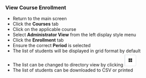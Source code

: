 ### View Course Enrollment
* Return to the main screen
* Click the **Courses** tab
* Click on the applicable course
* Select **Administrator View** from the left display style menu
* Click the **Enrollment** tab
* Ensure the correct **Period** is selected
* The list of students will be displayed in grid format by default
* The list can be changed to directory view by clicking ![Directory View](./images/MedLearn/Coordinator_EnrollmentDirectoryView.png)
* The list of students can be downloaded to CSV or printed
